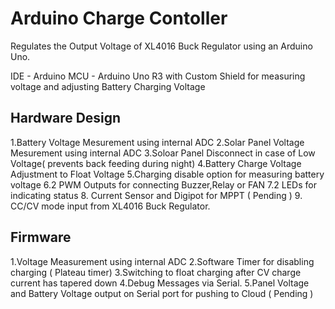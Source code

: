 # **Arduino Charge Contoller**
Regulates the Output Voltage of XL4016 Buck Regulator using an Arduino Uno.

IDE - Arduino
MCU - Arduino Uno R3 with Custom Shield for measuring voltage and adjusting Battery Charging Voltage

## **Hardware Design**
1.Battery Voltage Mesurement using internal ADC
2.Solar Panel Voltage Mesurement using internal ADC
3.Soloar Panel Disconnect in case of Low Voltage( prevents back feeding during night)
4.Battery Charge Voltage Adjustment to Float Voltage
5.Charging disable option for measuring battery voltage 
6.2 PWM Outputs for connecting Buzzer,Relay or FAN 
7.2 LEDs for indicating status
8. Current Sensor and Digipot for MPPT ( Pending )
9. CC/CV mode input from XL4016 Buck Regulator.

## **Firmware**
1.Voltage Measurement using internal ADC
2.Software Timer for disabling charging ( Plateau timer) 
3.Switching to float charging after CV charge current has tapered down
4.Debug Messages via Serial.
5.Panel Voltage and Battery Voltage output on Serial port for pushing to Cloud ( Pending )
